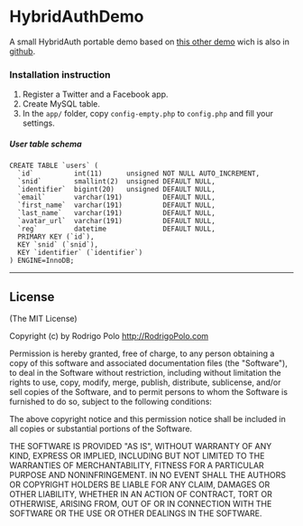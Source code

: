 # HybridAuthDemo
A small HybridAuth portable demo based on [this other demo](http://www.sitepoint.com/social-logins-php-hybridauth/) wich is also in [github](https://github.com/sitepoint-editors/HybridAuth-Demo-App).


### Installation instruction

1. Register a Twitter and a Facebook app.
2. Create MySQL table.
3. In the `app/` folder, copy `config-empty.php` to `config.php` and fill your settings.

##### User table schema

```
CREATE TABLE `users` (
  `id`          int(11)      unsigned NOT NULL AUTO_INCREMENT,
  `snid`        smallint(2)  unsigned DEFAULT NULL,
  `identifier`  bigint(20)   unsigned DEFAULT NULL,
  `email`       varchar(191)          DEFAULT NULL,
  `first_name`  varchar(191)          DEFAULT NULL,
  `last_name`   varchar(191)          DEFAULT NULL,
  `avatar_url`  varchar(191)          DEFAULT NULL,
  `reg`         datetime              DEFAULT NULL,
  PRIMARY KEY (`id`),
  KEY `snid` (`snid`),
  KEY `identifier` (`identifier`)
) ENGINE=InnoDB;
```

-------

## License

(The MIT License)

Copyright (c) by Rodrigo Polo http://RodrigoPolo.com

Permission is hereby granted, free of charge, to any person obtaining a copy
of this software and associated documentation files (the "Software"), to deal
in the Software without restriction, including without limitation the rights
to use, copy, modify, merge, publish, distribute, sublicense, and/or sell
copies of the Software, and to permit persons to whom the Software is
furnished to do so, subject to the following conditions:

The above copyright notice and this permission notice shall be included in
all copies or substantial portions of the Software.

THE SOFTWARE IS PROVIDED "AS IS", WITHOUT WARRANTY OF ANY KIND, EXPRESS OR
IMPLIED, INCLUDING BUT NOT LIMITED TO THE WARRANTIES OF MERCHANTABILITY,
FITNESS FOR A PARTICULAR PURPOSE AND NONINFRINGEMENT. IN NO EVENT SHALL THE
AUTHORS OR COPYRIGHT HOLDERS BE LIABLE FOR ANY CLAIM, DAMAGES OR OTHER
LIABILITY, WHETHER IN AN ACTION OF CONTRACT, TORT OR OTHERWISE, ARISING FROM,
OUT OF OR IN CONNECTION WITH THE SOFTWARE OR THE USE OR OTHER DEALINGS IN
THE SOFTWARE.



